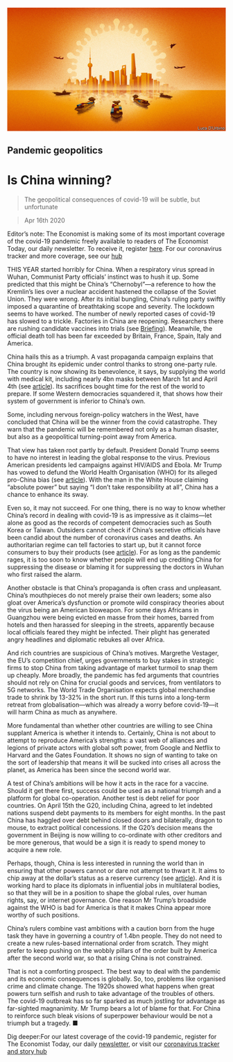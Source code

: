 ![](./images/20200418_LDD001_0.jpg)

## Pandemic geopolitics

# Is China winning?

> The geopolitical consequences of covid-19 will be subtle, but unfortunate

> Apr 16th 2020

Editor’s note: The Economist is making some of its most important coverage of the covid-19 pandemic freely available to readers of The Economist Today, our daily newsletter. To receive it, register [here](https://www.economist.com//newslettersignup). For our coronavirus tracker and more coverage, see our [hub](https://www.economist.com//coronavirus)

THIS YEAR started horribly for China. When a respiratory virus spread in Wuhan, Communist Party officials’ instinct was to hush it up. Some predicted that this might be China’s “Chernobyl”—a reference to how the Kremlin’s lies over a nuclear accident hastened the collapse of the Soviet Union. They were wrong. After its initial bungling, China’s ruling party swiftly imposed a quarantine of breathtaking scope and severity. The lockdown seems to have worked. The number of newly reported cases of covid-19 has slowed to a trickle. Factories in China are reopening. Researchers there are rushing candidate vaccines into trials (see [Briefing](https://www.economist.com//briefing/2020/04/16/can-the-world-find-a-good-covid-19-vaccine-quickly-enough)). Meanwhile, the official death toll has been far exceeded by Britain, France, Spain, Italy and America.

China hails this as a triumph. A vast propaganda campaign explains that China brought its epidemic under control thanks to strong one-party rule. The country is now showing its benevolence, it says, by supplying the world with medical kit, including nearly 4bn masks between March 1st and April 4th (see [article](https://www.economist.com//china/2020/04/16/chinas-post-covid-propaganda-push)). Its sacrifices bought time for the rest of the world to prepare. If some Western democracies squandered it, that shows how their system of government is inferior to China’s own.

Some, including nervous foreign-policy watchers in the West, have concluded that China will be the winner from the covid catastrophe. They warn that the pandemic will be remembered not only as a human disaster, but also as a geopolitical turning-point away from America.

That view has taken root partly by default. President Donald Trump seems to have no interest in leading the global response to the virus. Previous American presidents led campaigns against HIV/AIDS and Ebola. Mr Trump has vowed to defund the World Health Organisation (WHO) for its alleged pro-China bias (see [article](https://www.economist.com//science-and-technology/2020/04/16/the-world-health-organisation-is-under-fire-from-americas-president)). With the man in the White House claiming “absolute power” but saying “I don’t take responsibility at all”, China has a chance to enhance its sway.

Even so, it may not succeed. For one thing, there is no way to know whether China’s record in dealing with covid-19 is as impressive as it claims—let alone as good as the records of competent democracies such as South Korea or Taiwan. Outsiders cannot check if China’s secretive officials have been candid about the number of coronavirus cases and deaths. An authoritarian regime can tell factories to start up, but it cannot force consumers to buy their products (see [article](https://www.economist.com//finance-and-economics/2020/04/16/how-deep-will-downturns-in-rich-countries-be)). For as long as the pandemic rages, it is too soon to know whether people will end up crediting China for suppressing the disease or blaming it for suppressing the doctors in Wuhan who first raised the alarm.

Another obstacle is that China’s propaganda is often crass and unpleasant. China’s mouthpieces do not merely praise their own leaders; some also gloat over America’s dysfunction or promote wild conspiracy theories about the virus being an American bioweapon. For some days Africans in Guangzhou were being evicted en masse from their homes, barred from hotels and then harassed for sleeping in the streets, apparently because local officials feared they might be infected. Their plight has generated angry headlines and diplomatic rebukes all over Africa.

And rich countries are suspicious of China’s motives. Margrethe Vestager, the EU’s competition chief, urges governments to buy stakes in strategic firms to stop China from taking advantage of market turmoil to snap them up cheaply. More broadly, the pandemic has fed arguments that countries should not rely on China for crucial goods and services, from ventilators to 5G networks. The World Trade Organisation expects global merchandise trade to shrink by 13-32% in the short run. If this turns into a long-term retreat from globalisation—which was already a worry before covid-19—it will harm China as much as anywhere.

More fundamental than whether other countries are willing to see China supplant America is whether it intends to. Certainly, China is not about to attempt to reproduce America’s strengths: a vast web of alliances and legions of private actors with global soft power, from Google and Netflix to Harvard and the Gates Foundation. It shows no sign of wanting to take on the sort of leadership that means it will be sucked into crises all across the planet, as America has been since the second world war.

A test of China’s ambitions will be how it acts in the race for a vaccine. Should it get there first, success could be used as a national triumph and a platform for global co-operation. Another test is debt relief for poor countries. On April 15th the G20, including China, agreed to let indebted nations suspend debt payments to its members for eight months. In the past China has haggled over debt behind closed doors and bilaterally, dragon to mouse, to extract political concessions. If the G20’s decision means the government in Beijing is now willing to co-ordinate with other creditors and be more generous, that would be a sign it is ready to spend money to acquire a new role.

Perhaps, though, China is less interested in running the world than in ensuring that other powers cannot or dare not attempt to thwart it. It aims to chip away at the dollar’s status as a reserve currency (see [article](https://www.economist.com//finance-and-economics/2020/04/16/the-dollars-dominance-masks-chinas-rise-in-finance)). And it is working hard to place its diplomats in influential jobs in multilateral bodies, so that they will be in a position to shape the global rules, over human rights, say, or internet governance. One reason Mr Trump’s broadside against the WHO is bad for America is that it makes China appear more worthy of such positions.

China’s rulers combine vast ambitions with a caution born from the huge task they have in governing a country of 1.4bn people. They do not need to create a new rules-based international order from scratch. They might prefer to keep pushing on the wobbly pillars of the order built by America after the second world war, so that a rising China is not constrained.

That is not a comforting prospect. The best way to deal with the pandemic and its economic consequences is globally. So, too, problems like organised crime and climate change. The 1920s showed what happens when great powers turn selfish and rush to take advantage of the troubles of others. The covid-19 outbreak has so far sparked as much jostling for advantage as far-sighted magnanimity. Mr Trump bears a lot of blame for that. For China to reinforce such bleak visions of superpower behaviour would be not a triumph but a tragedy. ■

Dig deeper:For our latest coverage of the covid-19 pandemic, register for The Economist Today, our daily [newsletter](https://www.economist.com//newslettersignup), or visit our [coronavirus tracker and story hub](https://www.economist.com//coronavirus)